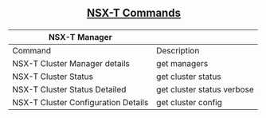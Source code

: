## <p align="center"><ins>NSX-T Commands</ins></p>

| NSX-T Manager ||
| --- | --- |
| Command | Description |
|NSX-T Cluster Manager details|get managers|
|NSX-T Cluster Status|get cluster status|
|NSX-T Cluster Status Detailed|get cluster status verbose|
|NSX-T Cluster Configuration Details|get cluster config|
